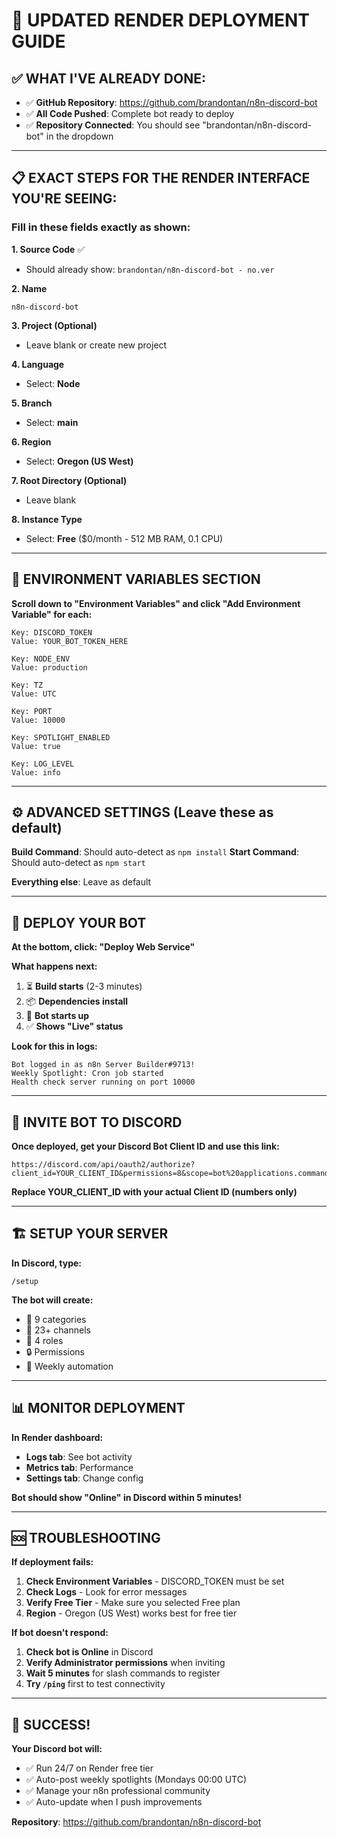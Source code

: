 # 🚀 UPDATED RENDER DEPLOYMENT GUIDE

## ✅ WHAT I'VE ALREADY DONE:
- ✅ **GitHub Repository**: https://github.com/brandontan/n8n-discord-bot
- ✅ **All Code Pushed**: Complete bot ready to deploy
- ✅ **Repository Connected**: You should see "brandontan/n8n-discord-bot" in the dropdown

---

## 📋 EXACT STEPS FOR THE RENDER INTERFACE YOU'RE SEEING:

### **Fill in these fields exactly as shown:**

**1. Source Code** ✅
- Should already show: `brandontan/n8n-discord-bot - no.ver`

**2. Name**
```
n8n-discord-bot
```

**3. Project (Optional)**
- Leave blank or create new project

**4. Language**
- Select: **Node**

**5. Branch** 
- Select: **main**

**6. Region**
- Select: **Oregon (US West)**

**7. Root Directory (Optional)**
- Leave blank

**8. Instance Type**
- Select: **Free** ($0/month - 512 MB RAM, 0.1 CPU)

---

## 🔧 ENVIRONMENT VARIABLES SECTION

**Scroll down to "Environment Variables" and click "Add Environment Variable" for each:**

```
Key: DISCORD_TOKEN
Value: YOUR_BOT_TOKEN_HERE

Key: NODE_ENV
Value: production

Key: TZ
Value: UTC

Key: PORT
Value: 10000

Key: SPOTLIGHT_ENABLED
Value: true

Key: LOG_LEVEL
Value: info
```

---

## ⚙️ ADVANCED SETTINGS (Leave these as default)

**Build Command**: Should auto-detect as `npm install`
**Start Command**: Should auto-detect as `npm start`

**Everything else**: Leave as default

---

## 🚀 DEPLOY YOUR BOT

**At the bottom, click: "Deploy Web Service"**

**What happens next:**
1. ⏳ **Build starts** (2-3 minutes)
2. 📦 **Dependencies install** 
3. 🤖 **Bot starts up**
4. ✅ **Shows "Live" status**

**Look for this in logs:**
```
Bot logged in as n8n Server Builder#9713!
Weekly Spotlight: Cron job started
Health check server running on port 10000
```

---

## 🤖 INVITE BOT TO DISCORD

**Once deployed, get your Discord Bot Client ID and use this link:**

```
https://discord.com/api/oauth2/authorize?client_id=YOUR_CLIENT_ID&permissions=8&scope=bot%20applications.commands
```

**Replace YOUR_CLIENT_ID with your actual Client ID (numbers only)**

---

## 🏗️ SETUP YOUR SERVER

**In Discord, type:**
```
/setup
```

**The bot will create:**
- 📁 9 categories 
- 💬 23+ channels
- 👥 4 roles
- 🔒 Permissions
- 📅 Weekly automation

---

## 📊 MONITOR DEPLOYMENT

**In Render dashboard:**
- **Logs tab**: See bot activity
- **Metrics tab**: Performance 
- **Settings tab**: Change config

**Bot should show "Online" in Discord within 5 minutes!**

---

## 🆘 TROUBLESHOOTING

**If deployment fails:**
1. **Check Environment Variables** - DISCORD_TOKEN must be set
2. **Check Logs** - Look for error messages
3. **Verify Free Tier** - Make sure you selected Free plan
4. **Region** - Oregon (US West) works best for free tier

**If bot doesn't respond:**
1. **Check bot is Online** in Discord
2. **Verify Administrator permissions** when inviting
3. **Wait 5 minutes** for slash commands to register
4. **Try `/ping`** first to test connectivity

---

## 🎉 SUCCESS!

**Your Discord bot will:**
- ✅ Run 24/7 on Render free tier
- ✅ Auto-post weekly spotlights (Mondays 00:00 UTC)
- ✅ Manage your n8n professional community
- ✅ Auto-update when I push improvements

**Repository**: https://github.com/brandontan/n8n-discord-bot
